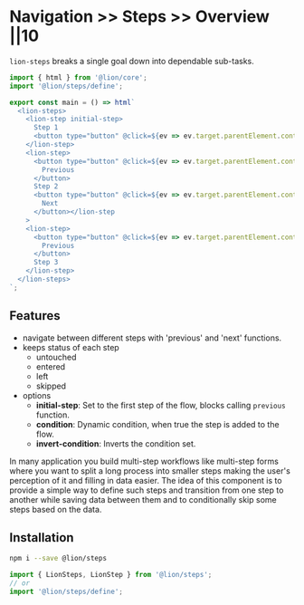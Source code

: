 # Navigation >> Steps >> Overview ||10

`lion-steps` breaks a single goal down into dependable sub-tasks.

```js script
import { html } from '@lion/core';
import '@lion/steps/define';
```

```js preview-story
export const main = () => html`
  <lion-steps>
    <lion-step initial-step>
      Step 1
      <button type="button" @click=${ev => ev.target.parentElement.controller.next()}>Next</button>
    </lion-step>
    <lion-step>
      <button type="button" @click=${ev => ev.target.parentElement.controller.previous()}>
        Previous
      </button>
      Step 2
      <button type="button" @click=${ev => ev.target.parentElement.controller.next()}>
        Next
      </button></lion-step
    >
    <lion-step>
      <button type="button" @click=${ev => ev.target.parentElement.controller.previous()}>
        Previous
      </button>
      Step 3
    </lion-step>
  </lion-steps>
`;
```

## Features

- navigate between different steps with 'previous' and 'next' functions.
- keeps status of each step
  - untouched
  - entered
  - left
  - skipped
- options
  - **initial-step**: Set to the first step of the flow, blocks calling `previous` function.
  - **condition**: Dynamic condition, when true the step is added to the flow.
  - **invert-condition**: Inverts the condition set.

In many application you build multi-step workflows like multi-step forms where you want to split a long process into smaller steps making the user's perception of it and filling in data easier. The idea of this component is to provide a simple way to define such steps and transition from one step to another while saving data between them and to conditionally skip some steps based on the data.

## Installation

```bash
npm i --save @lion/steps
```

```js
import { LionSteps, LionStep } from '@lion/steps';
// or
import '@lion/steps/define';
```

